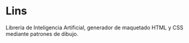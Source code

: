 # Lins
Librería de Inteligencia Artificial, generador de maquetado HTML y CSS mediante patrones de dibujo.  
